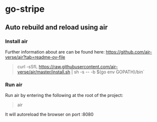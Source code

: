 # go-stripe

## Auto rebuild and reload using air

### Install air

Further information about are can be found here: https://github.com/air-verse/air?tab=readme-ov-file

> curl -sSfL https://raw.githubusercontent.com/air-verse/air/master/install.sh | sh -s -- -b $(go env GOPATH)/bin`

### Run air

Run air by entering the following at the root of the project:
> air

It will autoreload the browser on port :8080